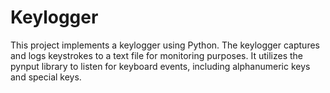 # Keylogger
This project implements a keylogger using Python. The keylogger captures and logs keystrokes to a text file for monitoring purposes. It utilizes the pynput library to listen for keyboard events, including alphanumeric keys and special keys.
